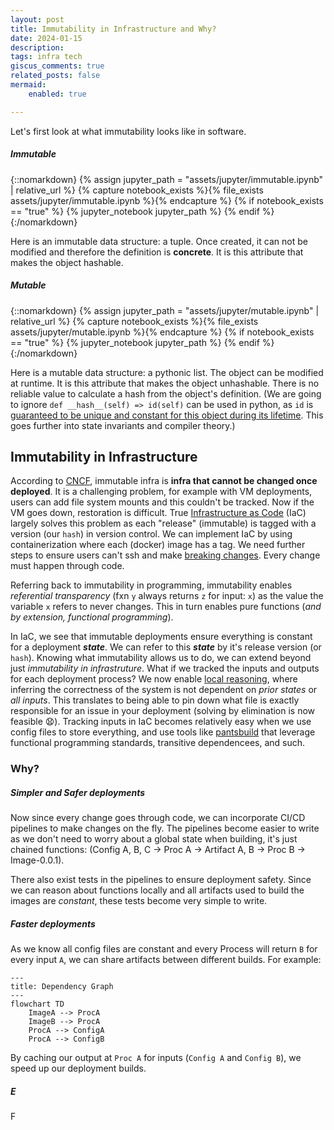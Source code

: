 ```yaml
---
layout: post
title: Immutability in Infrastructure and Why?
date: 2024-01-15
description: 
tags: infra tech
giscus_comments: true
related_posts: false
mermaid:
    enabled: true

---
```


Let's first look at what immutability looks like in software.

##### **Immutable**

{::nomarkdown}
{% assign jupyter_path = "assets/jupyter/immutable.ipynb" | relative_url %}
{% capture notebook_exists %}{% file_exists assets/jupyter/immutable.ipynb %}{% endcapture %}
{% if notebook_exists == "true" %}
{% jupyter_notebook jupyter_path %}
{% endif %}
{:/nomarkdown}

Here is an immutable data structure: a tuple. Once created, it can not be modified and therefore the definition is **concrete**. It is this attribute that makes the object hashable. 

##### **Mutable**

{::nomarkdown}
{% assign jupyter_path = "assets/jupyter/mutable.ipynb" | relative_url %}
{% capture notebook_exists %}{% file_exists assets/jupyter/mutable.ipynb %}{% endcapture %}
{% if notebook_exists == "true" %}
{% jupyter_notebook jupyter_path %}
{% endif %}
{:/nomarkdown}

Here is a mutable data structure: a pythonic list. The object can be modified at runtime. It is this attribute that makes the object unhashable. There is no reliable value to calculate a hash from the object's definition. (We are going to ignore `def __hash__(self) => id(self)` can be used in python, as `id` is [guaranteed to be unique and constant for this object during its lifetime](https://docs.python.org/3/library/functions.html#id). This goes further into state invariants and compiler theory.)

## Immutability in Infrastructure

According to [CNCF](https://glossary.cncf.io/immutable-infrastructure), immutable infra is **infra that cannot be changed once deployed**. It is a challenging problem, for example with VM deployments, users can add file system mounts and this couldn't be tracked. Now if the VM goes down, restoration is difficult. True [Infrastructure as Code](https://glossary.cncf.io/infrastructure-as-code/) (IaC) largely solves this problem as each "release" (immutable) is tagged with a version (our `hash`) in version control. We can implement IaC by using containerization where each (docker) image has a tag. We need further steps to ensure users can't ssh and make [breaking changes](https://en.wiktionary.org/wiki/breaking_change#:~:text=Noun,code%20used%20by%20multiple%20applications.). Every change must happen through code.

Referring back to immutability in programming, immutability enables *referential transparency* (fxn `y` always returns `z` for input: `x`) as the value the variable `x` refers to never changes. This in turn enables pure functions (*and by extension, functional programming*). 

In IaC, we see that immutable deployments ensure everything is constant for a deployment ***state***. We can refer to this ***state*** by it's release version (or `hash`). Knowing what immutability allows us to do, we can extend beyond just *immutability in infrastruture*. What if we tracked the inputs and outputs for each deployment process? We now enable [local reasoning](https://degoes.net/articles/fp-glossary), where inferring the correctness of the system is not dependent on *prior states* or *all inputs*. This translates to being able to pin down what file is exactly responsible for an issue in your deployment (solving by elimination is now feasible 😧). Tracking inputs in IaC becomes relatively easy when we use config files to store everything, and use tools like [pantsbuild](https://www.pantsbuild.org/) that leverage functional programming standards, transitive dependencees, and such.

### Why?

##### **Simpler and Safer deployments**

Now since every change goes through code, we can incorporate CI/CD pipelines to make changes on the fly. The pipelines become easier to write as we don't need to worry about a global state when building, it's just chained functions: (Config A, B, C -> Proc A -> Artifact A, B -> Proc B -> Image-0.0.1).

There also exist tests in the pipelines to ensure deployment safety. Since we can reason about functions locally and all artifacts used to build the images are *constant*, these tests become very simple to write.

##### **Faster deployments**

As we know all config files are constant and every Process will return `B` for every input `A`, we can share artifacts between different builds. For example:

```mermaid
---
title: Dependency Graph
---
flowchart TD
    ImageA --> ProcA
    ImageB --> ProcA
    ProcA --> ConfigA 
    ProcA --> ConfigB
```

By caching our output at `Proc A` for inputs (`Config A` and `Config B`), we speed up our deployment builds.

##### **E**

F
